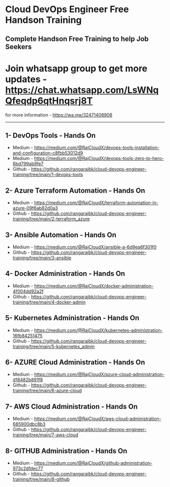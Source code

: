 # Cloud DevOps Engineer Free Handson Training

## Complete Handson Free Training to help Job Seekers

# Join whatsapp group to get more updates - https://chat.whatsapp.com/LsWNqQfeqdp6qtHnqsrj8T


for more information - https://wa.me/32471408908

----------------------------------------------------------------------------------------------------------------------------------------------------

## 1- DevOps Tools - Hands On
  - Medium - https://medium.com/@RajCloudX/devops-tools-installation-and-configuration-c8fbb53012d9
  - Medium - https://medium.com/@RajCloudX/devops-tools-zero-to-hero-6bd799ab9fe7
  - Github - https://github.com/rangarajbk/cloud-devops-engineer-training/tree/main/1-devops-tools

## 2- Azure Terraform  Automation - Hands On
  - Medium - https://medium.com/@RajCloudX/terraform-automation-in-azure-09f6ab82d0a3
  - Github - https://github.com/rangarajbk/cloud-devops-engineer-training/tree/main/2-terraform_azure

## 3- Ansible Automation - Hands On
  - Medium - https://medium.com/@RajCloudX/ansible-a-6d9ea6f301f0
  - Github - https://github.com/rangarajbk/cloud-devops-engineer-training/tree/main/3-ansible

## 4- Docker Administration - Hands On
  - Medium - https://medium.com/@RajCloudX/docker-administration-4f004dd92a2f
  - Github - https://github.com/rangarajbk/cloud-devops-engineer-training/tree/main/4-docker-admin

## 5- Kubernetes Administration - Hands On
  - Medium - https://medium.com/@RajCloudX/kubernetes-administration-16fb84251475
  - Github - https://github.com/rangarajbk/cloud-devops-engineer-training/tree/main/5-kubernetes_admin


## 6- AZURE Cloud Administration - Hands On
  - Medium - https://medium.com/@RajCloudX/azure-cloud-administration-d18482b891f8
  - Github - https://github.com/rangarajbk/cloud-devops-engineer-training/tree/main/6-azure-cloud

## 7- AWS Cloud Administration - Hands On
  - Medium - https://medium.com/@RajCloudX/aws-cloud-administration-685900dbc8b3
  - Github - https://github.com/rangarajbk/cloud-devops-engineer-training/tree/main/7-aws-cloud

## 8- GITHUB Administration - Hands On
  - Medium - https://medium.com/@RajCloudX/github-administration-973c2dfdec77
  - Github - https://github.com/rangarajbk/cloud-devops-engineer-training/tree/main/8-github
